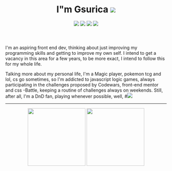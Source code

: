 <header>
    <h1 align="center">
        I"m Gsurica <img src="https://img.shields.io/badge/Role-FrontEnd%20--%20Dev-%23b5179e"> 
    </h1>
    <div style="inline-block" align="center">
        <a href="https://www.linkedin.com/in/guilherme-surica-747734223/" target="_blank"><img src="https://img.shields.io/badge/Gmail-D14836?style=for-the-badge&logo=gmail&logoColor=white"><a/>
        <a href="https://www.linkedin.com/in/guilherme-surica-747734223/" target="_blank"><img src=https://img.shields.io/badge/LinkedIn-0077B5?style=for-the-badge&logo=linkedin&logoColor=white><a/>
        <a href="https://github.com/Gsurica" target="_blank"><img src=https://img.shields.io/badge/GitHub-100000?style=for-the-badge&logo=github&logoColor=white><a/>
        <a href="https://outlook.live.com/mail/0/"><img src="https://img.shields.io/badge/Microsoft_Outlook-0078D4?style=for-the-badge&logo=microsoft-outlook&logoColor=white"></a>
    </div>
</header>
    <p>
        I'm an aspiring front end dev, thinking about just improving my programming skills and getting to improve my own self. I intend to get a vacancy in this area             for a few years, to be more exact, I intend to follow this for my whole life.
    </p>
    <p>
        Talking more about my personal life, I'm a Magic player, pokemon tcg and lol, cs go sometimes, so I'm addicted to javascript logic games, always participating in         the challenges proposed by Codewars, front-end mentor and css -Battle, keeping a routine of challenges always on weekends. Still, after all, I'm a DnD fan,               playing whenever possible, well, #<img src="https://img.shields.io/badge/-MageForever-%23480ca8"> 
    </p>
            <hr>
    <div align="center">
        <img height="180em" src="https://github-readme-stats.vercel.app/api?username=Gsurica&show_icons=true&theme=dracula&include_all_commits=true&count_private=true"/>
        <img height="180em" src="https://github-readme-stats.vercel.app/api/top-langs/?username=Gsurica&layout=compact&langs_count=16&theme=dracula"/>
    </div>
